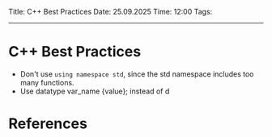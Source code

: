 Title: C++ Best Practices
Date: 25.09.2025
Time: 12:00
Tags: 

---
# C++ Best Practices

- Don't use `using namespace std`, since the std namespace includes too many functions.
- Use datatype var_name {value}; instead of d


# References